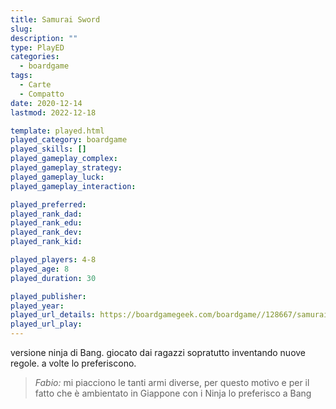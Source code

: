 ```yaml
---
title: Samurai Sword
slug: 
description: ""
type: PlayED
categories:
  - boardgame
tags:
  - Carte
  - Compatto
date: 2020-12-14
lastmod: 2022-12-18

template: played.html
played_category: boardgame
played_skills: []
played_gameplay_complex: 
played_gameplay_strategy: 
played_gameplay_luck: 
played_gameplay_interaction: 

played_preferred:
played_rank_dad: 
played_rank_edu: 
played_rank_dev: 
played_rank_kid: 

played_players: 4-8
played_age: 8
played_duration: 30

played_publisher: 
played_year: 
played_url_details: https://boardgamegeek.com/boardgame//128667/samurai-sword
played_url_play: 
---
```


versione ninja di Bang. giocato dai ragazzi sopratutto inventando nuove regole.
a volte lo preferiscono.

> *Fabio:*
> mi piacciono le tanti armi diverse, per questo motivo e per il fatto che è ambientato in Giappone con i Ninja lo preferisco a Bang


